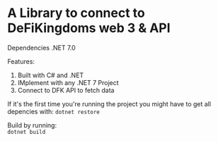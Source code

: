 # A Library to connect to DeFiKingdoms web 3 & API

Dependencies .NET 7.0

Features:

1. Built with C# and .NET
2. IMplement with any .NET 7 Project
3. Connect to DFK API to fetch data

If it's the first time you're running the project you might have to get all depencies with:
`dotnet restore`

Build by running:  
`dotnet build`